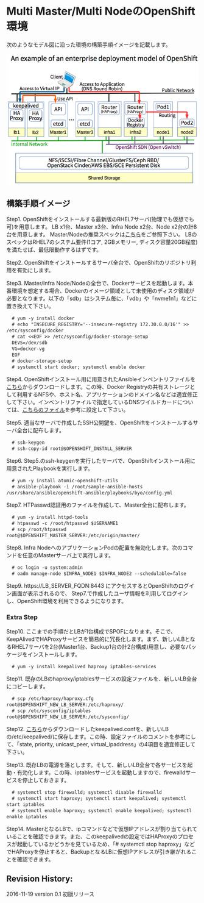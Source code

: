 # Multi Master/Multi NodeのOpenShift環境

次のようなモデル図に沿った環境の構築手順イメージを記載します。

![モデル図](https://github.com/h-kojima/openshift/blob/master/ocp3u3/images/openshift-deployment-model.png)

## 構築手順イメージ

Step1. OpenShiftをインストールする最新版のRHEL7サーバ(物理でも仮想でも可)を用意します。
LB x1台、Master x3台、Infra Node x2台、Node x2台の計8台を用意します。
Master/Nodeの推奨スペックは[こちら](https://access.redhat.com/documentation/en/openshift-container-platform/3.3/single/installation-and-configuration/#install-config-install-prerequisites)をご参照下さい。
LBのスペックはRHEL7のシステム要件(1コア, 2GBメモリー, ディスク容量20GB程度)を満たせば、最低限動作するはずです。

Step2. OpenShiftをインストールするサーバ全台で、OpenShiftのリポジトリ利用を有効にします。

Step3. Master/Infra Node/Nodeの全台で、Dockerサービスを起動します。本番環境を想定する場合、Dockerのイメージ領域として未使用のディスク領域が必要となります。以下の「sdb」はシステム毎に、「vdb」や「nvme1n1」などに置き換えて下さい。

```
  # yum -y install docker
  # echo "INSECURE_REGISTRY='--insecure-registry 172.30.0.0/16'" >> /etc/sysconfig/docker
  # cat <<EOF >> /etc/sysconfig/docker-storage-setup
  DEVS=/dev/sdb
  VG=docker-vg
  EOF
  # docker-storage-setup
  # systemctl start docker; systemctl enable docker
```

Step4. OpenShiftインストール用に用意されたAnsibleインベントリファイルを[こちら](https://github.com/h-kojima/openshift/blob/master/ocp3u3/ansible/sample-ansible-hosts)からダウンロードします。この時、Docker Registryの共有ストレージとして利用するNFSや、ホスト名、アプリケーションのドメイン名などは適宜修正して下さい。インベントリファイルで指定しているDNSワイルドカードについては、[こちらのファイル](https://github.com/h-kojima/openshift/blob/master/ocp3u3/bind-chroot)を参考に設定して下さい。

Step5. 適当なサーバで作成したSSH公開鍵を、OpenShiftをインストールするサーバ全台に配布します。

```
  # ssh-keygen
  # ssh-copy-id root@$OPENSHIFT_INSTALL_SERVER
```

Step6. Step5.のssh-keygenを実行したサーバで、OpenShiftインストール用に用意されたPlaybookを実行します。

```
  # yum -y install atomic-openshift-utils
  # ansible-playbook -i /root/sample-ansible-hosts /usr/share/ansible/openshift-ansible/playbooks/byo/config.yml
```

Step7. HTPasswd認証用のファイルを作成して、Master全台に配布します。

```
  # yum -y install httpd-tools
  # htpasswd -c /root/htpasswd $USERNAME1
  # scp /root/htpasswd root@$OPENSHIFT_MASTER_SERVER:/etc/origin/master/
```
Step8. Infra NodeへのアプリケーションPodの配置を無効化します。次のコマンドを任意のMasterサーバ上で実行します。

```
  # oc login -u system:admin
  # oadm manage-node $INFRA_NODE1 $INFRA_NODE2 --schedulable=false
```

Step9. https://LB_SERVER_FQDN:8443 にアクセスするとOpenShiftのログイン画面が表示されるので、
Step7.で作成したユーザ情報を利用してログインし、OpenShift環境を利用できるようになります。

### Extra Step

Step10. ここまでの手順だとLBが1台構成でSPOFになります。そこで、KeepAlivedでHAProxyサービスを簡易的に冗長化します。まず、新しいLBとなるRHEL7サーバを2台(Master1台、Backup1台の計2台構成)用意し、必要なパッケージをインストールします。

```
  # yum -y install keepalived haproxy iptables-services
```
Step11. 既存のLBのhaproxy/iptablesサービスの設定ファイルを、新しいLB全台にコピーします。

```
  # scp /etc/haproxy/haproxy.cfg root@$OPENSHIFT_NEW_LB_SERVER:/etc/haproxy/
  # scp /etc/sysconfig/iptables root@$OPENSHIFT_NEW_LB_SERVER:/etc/sysconfig/
```
Step12. [こちら](https://github.com/h-kojima/openshift/blob/master/ocp3u3/keepalived/keepalived.conf)からダウンロードしたkeepalived.confを、新しいLBの/etc/keepalived/に保存します。この時、設定ファイルのコメントを参考にして、「state, priority, unicast_peer, virtual_ipaddress」の4項目を適宜修正して下さい。

Step13. 既存LBの電源を落とします。そして、新しいLB全台で各サービスを起動・有効化します。この時、iptablesサービスを起動しますので、firewalldサービスを停止しておきます。

```
  # systemctl stop firewalld; systemctl disable firewalld
  # systemctl start haproxy; systemctl start keepalived; systemctl start iptables
  # systemctl enable haproxy; systemctl enable keepalived; systemctl enable iptables
```
Step14. MasterとなるLBで、ipコマンドなどで仮想IPアドレスが割り当てられていることを確認できます。また、このkeepalivedの設定ではHAProxyのプロセスが起動しているかどうかを見ているため、「# systemctl stop haproxy」などでHAProxyを停止すると、BackupとなるLBに仮想IPアドレスが引き継がれることを確認できます。

## Revision History:

2016-11-19  version 0.1 初版リリース
